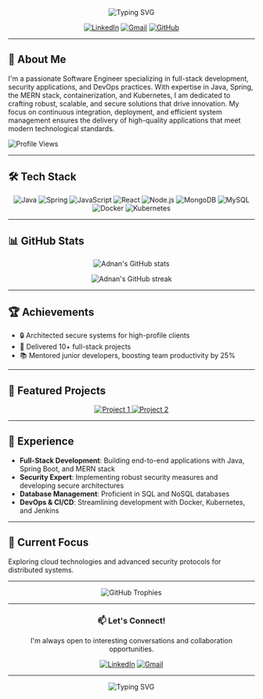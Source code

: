 <div align="center">
  <img src="https://readme-typing-svg.herokuapp.com?font=Fira+Code&weight=500&size=40&pause=1000&color=2E97F7&center=true&vCenter=true&width=600&height=100&lines=Hi+there!+I'm+Adnan+Ifrah+👋;Software+Engineer+%7C+Security+Expert" alt="Typing SVG" />
</div>

<p align="center">
  <a href="https://www.linkedin.com/in/adnan-ifrah-a5286a270/"><img src="https://img.shields.io/badge/-LinkedIn-0077B5?style=for-the-badge&logo=linkedin&logoColor=white" alt="LinkedIn"></a>
  <a href="mailto:ifrahadnan61@gmail.com"><img src="https://img.shields.io/badge/-Gmail-D14836?style=for-the-badge&logo=gmail&logoColor=white" alt="Gmail"></a>
  <a href="https://github.com/ifrah-adnan"><img src="https://img.shields.io/badge/-GitHub-181717?style=for-the-badge&logo=github&logoColor=white" alt="GitHub"></a>
</p>

---

## 🚀 About Me

I'm a passionate Software Engineer specializing in full-stack development, security applications, and DevOps practices. With expertise in Java, Spring, the MERN stack, containerization, and Kubernetes, I am dedicated to crafting robust, scalable, and secure solutions that drive innovation. My focus on continuous integration, deployment, and efficient system management ensures the delivery of high-quality applications that meet modern technological standards.

![Profile Views](https://komarev.com/ghpvc/?username=ifrah-adnan&color=blueviolet)

---

## 🛠️ Tech Stack

<p align="center">
  <img src="https://img.shields.io/badge/-Java-007396?style=for-the-badge&logo=java&logoColor=white" alt="Java">
  <img src="https://img.shields.io/badge/-Spring-6DB33F?style=for-the-badge&logo=spring&logoColor=white" alt="Spring">
  <img src="https://img.shields.io/badge/-JavaScript-F7DF1E?style=for-the-badge&logo=javascript&logoColor=black" alt="JavaScript">
  <img src="https://img.shields.io/badge/-React-61DAFB?style=for-the-badge&logo=react&logoColor=black" alt="React">
  <img src="https://img.shields.io/badge/-Node.js-339933?style=for-the-badge&logo=node.js&logoColor=white" alt="Node.js">
  <img src="https://img.shields.io/badge/-MongoDB-47A248?style=for-the-badge&logo=mongodb&logoColor=white" alt="MongoDB">
  <img src="https://img.shields.io/badge/-MySQL-4479A1?style=for-the-badge&logo=mysql&logoColor=white" alt="MySQL">
  <img src="https://img.shields.io/badge/-Docker-2496ED?style=for-the-badge&logo=docker&logoColor=white" alt="Docker">
  <img src="https://img.shields.io/badge/-Kubernetes-326CE5?style=for-the-badge&logo=kubernetes&logoColor=white" alt="Kubernetes">
</p>

---

## 📊 GitHub Stats

<p align="center">
  <img src="https://github-readme-stats.vercel.app/api?username=ifrah-adnan&show_icons=true&theme=radical" alt="Adnan's GitHub stats">
</p>

<p align="center">
  <img src="https://github-readme-streak-stats.herokuapp.com/?user=ifrah-adnan&theme=radical" alt="Adnan's GitHub streak">
</p>

---

## 🏆 Achievements

- 🔒 Architected secure systems for high-profile clients
- 🚀 Delivered 10+ full-stack projects
- 📚 Mentored junior developers, boosting team productivity by 25%

---

## 🌟 Featured Projects

<p align="center">
  <a href="https://github.com/ifrah-adnan/project1">
    <img src="https://github-readme-stats.vercel.app/api/pin/?username=ifrah-adnan&repo=project1&theme=radical" alt="Project 1">
  </a>
  <a href="https://github.com/ifrah-adnan/project2">
    <img src="https://github-readme-stats.vercel.app/api/pin/?username=ifrah-adnan&repo=project2&theme=radical" alt="Project 2">
  </a>
</p>

---

## 💼 Experience

- **Full-Stack Development**: Building end-to-end applications with Java, Spring Boot, and MERN stack
- **Security Expert**: Implementing robust security measures and developing secure architectures
- **Database Management**: Proficient in SQL and NoSQL databases
- **DevOps & CI/CD**: Streamlining development with Docker, Kubernetes, and Jenkins

---

## 🌱 Current Focus

Exploring cloud technologies and advanced security protocols for distributed systems.

---

<p align="center">
  <img src="https://github-profile-trophy.vercel.app/?username=ifrah-adnan&theme=radical&column=7&margin-w=15&margin-h=15" alt="GitHub Trophies">
</p>

---

<div align="center">

### 📫 Let's Connect!

I'm always open to interesting conversations and collaboration opportunities.

[![LinkedIn](https://img.shields.io/badge/-LinkedIn-0077B5?style=for-the-badge&logo=linkedin&logoColor=white)](https://www.linkedin.com/in/adnan-ifrah-a5286a270/)
[![Gmail](https://img.shields.io/badge/-Gmail-D14836?style=for-the-badge&logo=gmail&logoColor=white)](mailto:ifrahadnan61@gmail.com)

</div>

---

<div align="center">
  <img src="https://readme-typing-svg.herokuapp.com?font=Fira+Code&weight=500&size=24&pause=1000&color=2E97F7&center=true&vCenter=true&width=600&height=100&lines=Thanks+for+visiting!+Let's+build+something+amazing+together!" alt="Typing SVG" />
</div>

